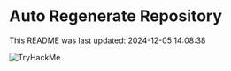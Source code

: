 # Auto Regenerate Repository

This README was last updated: 2024-12-05 14:08:38

 ![TryHackMe](https://tryhackme.com/badge/533634)